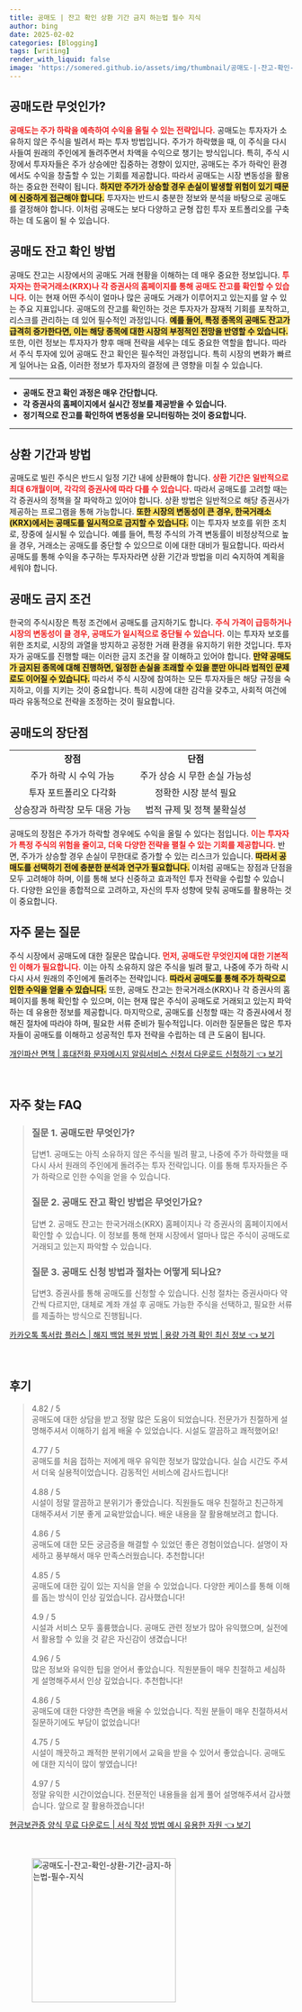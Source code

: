 ```yaml
---
title: 공매도 | 잔고 확인 상환 기간 금지 하는법 필수 지식
author: bing
date: 2025-02-02
categories: [Blogging]
tags: [writing]
render_with_liquid: false
image: 'https://somered.github.io/assets/img/thumbnail/공매도-|-잔고-확인-상환-기간-금지-하는법-필수-지식.webp'
---
```



<h2 id='공매도란 무엇인가'>공매도란 무엇인가?</h2>

<p><b><span style="color: #ee2323;">공매도는 주가 하락을 예측하여 수익을 올릴 수 있는 전략입니다.</span></b> 공매도는 투자자가 소유하지 않은 주식을 빌려서 파는 투자 방법입니다. 주가가 하락했을 때, 이 주식을 다시 사들여 원래의 주인에게 돌려주면서 차액을 수익으로 챙기는 방식입니다. 특히, 주식 시장에서 투자자들은 주가 상승에만 집중하는 경향이 있지만, 공매도는 주가 하락인 환경에서도 수익을 창출할 수 있는 기회를 제공합니다. 따라서 공매도는 시장 변동성을 활용하는 중요한 전략이 됩니다. <b><span style="background-color: #ffe066;">하지만 주가가 상승할 경우 손실이 발생할 위험이 있기 때문에 신중하게 접근해야 합니다.</span></b> 투자자는 반드시 충분한 정보와 분석을 바탕으로 공매도를 결정해야 합니다. 이처럼 공매도는 보다 다양하고 균형 잡힌 투자 포트폴리오를 구축하는 데 도움이 될 수 있습니다.</p>

<h2 id='공매도 잔고 확인 방법'>공매도 잔고 확인 방법</h2>

<p>공매도 잔고는 시장에서의 공매도 거래 현황을 이해하는 데 매우 중요한 정보입니다. <b><span style="color: #ee2323;">투자자는 한국거래소(KRX)나 각 증권사의 홈페이지를 통해 공매도 잔고를 확인할 수 있습니다.</span></b> 이는 현재 어떤 주식이 얼마나 많은 공매도 거래가 이루어지고 있는지를 알 수 있는 주요 지표입니다. 공매도의 잔고를 확인하는 것은 투자자가 잠재적 기회를 포착하고, 리스크를 관리하는 데 있어 필수적인 과정입니다. <b><span style="background-color: #ffe066;">예를 들어, 특정 종목의 공매도 잔고가 급격히 증가한다면, 이는 해당 종목에 대한 시장의 부정적인 전망을 반영할 수 있습니다.</span></b> 또한, 이런 정보는 투자자가 향후 매매 전략을 세우는 데도 중요한 역할을 합니다. 따라서 주식 투자에 있어 공매도 잔고 확인은 필수적인 과정입니다. 특히 시장의 변화가 빠르게 일어나는 요즘, 이러한 정보가 투자자의 결정에 큰 영향을 미칠 수 있습니다.</p>

<hr />

<ul>
    <li><b>공매도 잔고 확인 과정은 매우 간단합니다.</b></li>
    <li><b>각 증권사의 홈페이지에서 실시간 정보를 제공받을 수 있습니다.</b></li>
    <li><b>정기적으로 잔고를 확인하여 변동성을 모니터링하는 것이 중요합니다.</b></li>
</ul>

<hr />

<h2 id='상환 기간과 방법'>상환 기간과 방법</h2>

<p>공매도로 빌린 주식은 반드시 일정 기간 내에 상환해야 합니다. <b><span style="color: #ee2323;">상환 기간은 일반적으로 최대 6개월이며, 각각의 증권사에 따라 다를 수 있습니다.</span></b> 따라서 공매도를 고려할 때는 각 증권사의 정책을 잘 파악하고 있어야 합니다. 상환 방법은 일반적으로 해당 증권사가 제공하는 프로그램을 통해 가능합니다. <b><span style="background-color: #ffe066;">또한 시장의 변동성이 큰 경우, 한국거래소(KRX)에서는 공매도를 일시적으로 금지할 수 있습니다.</span></b> 이는 투자자 보호를 위한 조치로, 장중에 실시될 수 있습니다. 예를 들어, 특정 주식의 가격 변동률이 비정상적으로 높을 경우, 거래소는 공매도를 중단할 수 있으므로 이에 대한 대비가 필요합니다. 따라서 공매도를 통해 수익을 추구하는 투자자라면 상환 기간과 방법을 미리 숙지하여 계획을 세워야 합니다.</p>

<h2 id='공매도 금지 조건'>공매도 금지 조건</h2>

<p>한국의 주식시장은 특정 조건에서 공매도를 금지하기도 합니다. <b><span style="color: #ee2323;">주식 가격이 급등하거나 시장의 변동성이 클 경우, 공매도가 일시적으로 중단될 수 있습니다.</span></b> 이는 투자자 보호를 위한 조치로, 시장의 과열을 방지하고 공정한 거래 환경을 유지하기 위한 것입니다. 투자자가 공매도를 진행할 때는 이러한 금지 조건을 잘 이해하고 있어야 합니다. <b><span style="background-color: #ffe066;">만약 공매도가 금지된 종목에 대해 진행하면, 일정한 손실을 초래할 수 있을 뿐만 아니라 법적인 문제로도 이어질 수 있습니다.</span></b> 따라서 주식 시장에 참여하는 모든 투자자들은 해당 규정을 숙지하고, 이를 지키는 것이 중요합니다. 특히 시장에 대한 감각을 갖추고, 사회적 여건에 따라 유동적으로 전략을 조정하는 것이 필요합니다.</p>

<h2 id='공매도의 장단점'>공매도의 장단점</h2>

<table>
    <tr>
        <td style="text-align: center; height: 17px;"><b>장점</b></td>
        <td style="text-align: center; height: 17px;"><b>단점</b></td>
    </tr>
    <tr>
        <td style="text-align: center; height: 17px;">주가 하락 시 수익 가능</td>
        <td style="text-align: center; height: 17px;">주가 상승 시 무한 손실 가능성</td>
    </tr>
    <tr>
        <td style="text-align: center; height: 17px;">투자 포트폴리오 다각화</td>
        <td style="text-align: center; height: 17px;">정확한 시장 분석 필요</td>
    </tr>
    <tr>
        <td style="text-align: center; height: 17px;">상승장과 하락장 모두 대응 가능</td>
        <td style="text-align: center; height: 17px;">법적 규제 및 정책 불확실성</td>
    </tr>
</table>

<p>공매도의 장점은 주가가 하락할 경우에도 수익을 올릴 수 있다는 점입니다. <b><span style="color: #ee2323;">이는 투자자가 특정 주식의 위험을 줄이고, 더욱 다양한 전략을 펼칠 수 있는 기회를 제공합니다.</span></b> 반면, 주가가 상승할 경우 손실이 무한대로 증가할 수 있는 리스크가 있습니다. <b><span style="background-color: #ffe066;">따라서 공매도를 선택하기 전에 충분한 분석과 연구가 필요합니다.</span></b> 이처럼 공매도는 장점과 단점을 모두 고려해야 하며, 이를 통해 보다 신중하고 효과적인 투자 전략을 수립할 수 있습니다. 다양한 요인을 종합적으로 고려하고, 자신의 투자 성향에 맞춰 공매도를 활용하는 것이 중요합니다.</p>

<h2 id='자주 묻는 질문'>자주 묻는 질문</h2>

<p>주식 시장에서 공매도에 대한 질문은 많습니다. <b><span style="color: #ee2323;">먼저, 공매도란 무엇인지에 대한 기본적인 이해가 필요합니다.</span></b> 이는 아직 소유하지 않은 주식을 빌려 팔고, 나중에 주가 하락 시 다시 사서 원래의 주인에게 돌려주는 전략입니다. <b><span style="background-color: #ffe066;">따라서 공매도를 통해 주가 하락으로 인한 수익을 얻을 수 있습니다.</span></b> 또한, 공매도 잔고는 한국거래소(KRX)나 각 증권사의 홈페이지를 통해 확인할 수 있으며, 이는 현재 많은 주식이 공매도로 거래되고 있는지 파악하는 데 유용한 정보를 제공합니다. 마지막으로, 공매도를 신청할 때는 각 증권사에서 정해진 절차에 따라야 하며, 필요한 서류 준비가 필수적입니다. 이러한 질문들은 많은 투자자들이 공매도를 이해하고 성공적인 투자 전략을 수립하는 데 큰 도움이 됩니다.</p>


<p><a class="click-button" title="개인파산 면책 | 휴대전화 문자메시지 알림서비스 신청서 다운로드 신청하기" href="https://somered.github.io/posts/%EA%B0%9C%EC%9D%B8%ED%8C%8C%EC%82%B0-%EB%A9%B4%EC%B1%85-%ED%9C%B4%EB%8C%80%EC%A0%84%ED%99%94-%EB%AC%B8%EC%9E%90%EB%A9%94%EC%8B%9C%EC%A7%80-%EC%95%8C%EB%A6%BC%EC%84%9C%EB%B9%84%EC%8A%A4-%EC%8B%A0%EC%B2%AD%EC%84%9C-%EB%8B%A4%EC%9A%B4%EB%A1%9C%EB%93%9C-%EC%8B%A0%EC%B2%AD%ED%95%98%EA%B8%B0/" rel="dofollow">개인파산 면책 | 휴대전화 문자메시지 알림서비스 신청서 다운로드 신청하기 👈 보기</a></p><br>
<h2 id='자주_찾는_FAQ'>자주 찾는 FAQ</h2>
<div itemscope="" itemtype="https://schema.org/FAQPage"> 
<blockquote> 
<div itemscope="" itemprop="mainEntity" itemtype="https://schema.org/Question"> 
<h3 itemprop="name">질문 1. 공매도란 무엇인가?</h3> 
<div itemscope="" itemprop="acceptedAnswer" itemtype="https://schema.org/Answer"> 
<span itemprop="text"> 
<p>답변1. 공매도는 아직 소유하지 않은 주식을 빌려 팔고, 나중에 주가 하락했을 때 다시 사서 원래의 주인에게 돌려주는 투자 전략입니다. 이를 통해 투자자들은 주가 하락으로 인한 수익을 얻을 수 있습니다.</p> 
</span> 
</div> 
</div> 

<div itemscope="" itemprop="mainEntity" itemtype="https://schema.org/Question"> 
<h3 itemprop="name">질문 2. 공매도 잔고 확인 방법은 무엇인가요?</h3> 
<div itemscope="" itemprop="acceptedAnswer" itemtype="https://schema.org/Answer"> 
<span itemprop="text"> 
<p>답변 2. 공매도 잔고는 한국거래소(KRX) 홈페이지나 각 증권사의 홈페이지에서 확인할 수 있습니다. 이 정보를 통해 현재 시장에서 얼마나 많은 주식이 공매도로 거래되고 있는지 파악할 수 있습니다.</p> 
</span> 
</div> 
</div> 

<div itemscope="" itemprop="mainEntity" itemtype="https://schema.org/Question"> 
<h3 itemprop="name">질문 3. 공매도 신청 방법과 절차는 어떻게 되나요?</h3> 
<div itemscope="" itemprop="acceptedAnswer" itemtype="https://schema.org/Answer"> 
<span itemprop="text"> 
<p>답변3. 증권사를 통해 공매도를 신청할 수 있습니다. 신청 절차는 증권사마다 약간씩 다르지만, 대체로 계좌 개설 후 공매도 가능한 주식을 선택하고, 필요한 서류를 제출하는 방식으로 진행됩니다.</p> 
</span> 
</div> 
</div> 
</blockquote> 
</div>
<p><a class="click-button" title="카카오톡 톡서랍 플러스 | 해지 백업 복원 방법 | 용량 가격 확인 최신 정보" href="https://somered.github.io/posts/%EC%B9%B4%EC%B9%B4%EC%98%A4%ED%86%A1-%ED%86%A1%EC%84%9C%EB%9E%8D-%ED%94%8C%EB%9F%AC%EC%8A%A4-%ED%95%B4%EC%A7%80-%EB%B0%B1%EC%97%85-%EB%B3%B5%EC%9B%90-%EB%B0%A9%EB%B2%95-%EC%9A%A9%EB%9F%89-%EA%B0%80%EA%B2%A9-%ED%99%95%EC%9D%B8-%EC%B5%9C%EC%8B%A0-%EC%A0%95%EB%B3%B4/" rel="dofollow">카카오톡 톡서랍 플러스 | 해지 백업 복원 방법 | 용량 가격 확인 최신 정보 👈 보기</a></p><br>
<h2 id='후기'>후기</h2>
<div itemscope itemtype="https://schema.org/Product">
  <blockquote>
  <div itemprop="review" itemscope itemtype="https://schema.org/Review">
      <div itemprop="reviewRating" itemscope itemtype="https://schema.org/Rating"> <span itemprop="ratingValue">4.82</span> / <span itemprop="bestRating">5</span> </div>
      <span itemprop="reviewBody">공매도에 대한 상담을 받고 정말 많은 도움이 되었습니다. 전문가가 친절하게 설명해주셔서 이해하기 쉽게 배울 수 있었습니다. 시설도 깔끔하고 쾌적했어요!</span>
  </div>
  <br>
  <div itemprop="review" itemscope itemtype="https://schema.org/Review">
      <div itemprop="reviewRating" itemscope itemtype="https://schema.org/Rating"> <span itemprop="ratingValue">4.77</span> / <span itemprop="bestRating">5</span> </div>
      <span itemprop="reviewBody">공매도를 처음 접하는 저에게 매우 유익한 정보가 많았습니다. 실습 시간도 주셔서 더욱 실용적이었습니다. 감동적인 서비스에 감사드립니다!</span>
  </div>
  <br>
  <div itemprop="review" itemscope itemtype="https://schema.org/Review">
      <div itemprop="reviewRating" itemscope itemtype="https://schema.org/Rating"> <span itemprop="ratingValue">4.88</span> / <span itemprop="bestRating">5</span> </div>
      <span itemprop="reviewBody">시설이 정말 깔끔하고 분위기가 좋았습니다. 직원들도 매우 친절하고 친근하게 대해주셔서 기분 좋게 교육받았습니다. 배운 내용을 잘 활용해보려고 합니다.</span>
  </div>
  <br>
  <div itemprop="review" itemscope itemtype="https://schema.org/Review">
      <div itemprop="reviewRating" itemscope itemtype="https://schema.org/Rating"> <span itemprop="ratingValue">4.86</span> / <span itemprop="bestRating">5</span> </div>
      <span itemprop="reviewBody">공매도에 대한 모든 궁금증을 해결할 수 있었던 좋은 경험이었습니다. 설명이 자세하고 풍부해서 매우 만족스러웠습니다. 추천합니다!</span>
  </div>
  <br>
  <div itemprop="review" itemscope itemtype="https://schema.org/Review">
      <div itemprop="reviewRating" itemscope itemtype="https://schema.org/Rating"> <span itemprop="ratingValue">4.85</span> / <span itemprop="bestRating">5</span> </div>
      <span itemprop="reviewBody">공매도에 대한 깊이 있는 지식을 얻을 수 있었습니다. 다양한 케이스를 통해 이해를 돕는 방식이 인상 깊었습니다. 감사했습니다!</span>
  </div>
  <br>
  <div itemprop="review" itemscope itemtype="https://schema.org/Review">
      <div itemprop="reviewRating" itemscope itemtype="https://schema.org/Rating"> <span itemprop="ratingValue">4.9</span> / <span itemprop="bestRating">5</span> </div>
      <span itemprop="reviewBody">시설과 서비스 모두 훌륭했습니다. 공매도 관련 정보가 많아 유익했으며, 실전에서 활용할 수 있을 것 같은 자신감이 생겼습니다!</span>
  </div>
  <br>
  <div itemprop="review" itemscope itemtype="https://schema.org/Review">
      <div itemprop="reviewRating" itemscope itemtype="https://schema.org/Rating"> <span itemprop="ratingValue">4.96</span> / <span itemprop="bestRating">5</span> </div>
      <span itemprop="reviewBody">많은 정보와 유익한 팁을 얻어서 좋았습니다. 직원분들이 매우 친절하고 세심하게 설명해주셔서 인상 깊었습니다. 추천합니다!</span>
  </div>
  <br>
  <div itemprop="review" itemscope itemtype="https://schema.org/Review">
      <div itemprop="reviewRating" itemscope itemtype="https://schema.org/Rating"> <span itemprop="ratingValue">4.86</span> / <span itemprop="bestRating">5</span> </div>
      <span itemprop="reviewBody">공매도에 대한 다양한 측면을 배울 수 있었습니다. 직원 분들이 매우 친절하셔서 질문하기에도 부담이 없었습니다!</span>
  </div>
  <br>
  <div itemprop="review" itemscope itemtype="https://schema.org/Review">
      <div itemprop="reviewRating" itemscope itemtype="https://schema.org/Rating"> <span itemprop="ratingValue">4.75</span> / <span itemprop="bestRating">5</span> </div>
      <span itemprop="reviewBody">시설이 깨끗하고 쾌적한 분위기에서 교육을 받을 수 있어서 좋았습니다. 공매도에 대한 지식이 많이 쌓였습니다!</span>
  </div>
  <br>
  <div itemprop="review" itemscope itemtype="https://schema.org/Review">
      <div itemprop="reviewRating" itemscope itemtype="https://schema.org/Rating"> <span itemprop="ratingValue">4.97</span> / <span itemprop="bestRating">5</span> </div>
      <span itemprop="reviewBody">정말 유익한 시간이었습니다. 전문적인 내용들을 쉽게 풀어 설명해주셔서 감사했습니다. 앞으로 잘 활용하겠습니다!</span>
  </div>
  </blockquote>
</div>
<p><a class="click-button" title="현금보관증 양식 무료 다운로드 | 서식 작성 방법 예시 유용한 자원" href="https://somered.github.io/posts/%ED%98%84%EA%B8%88%EB%B3%B4%EA%B4%80%EC%A6%9D-%EC%96%91%EC%8B%9D-%EB%AC%B4%EB%A3%8C-%EB%8B%A4%EC%9A%B4%EB%A1%9C%EB%93%9C-%EC%84%9C%EC%8B%9D-%EC%9E%91%EC%84%B1-%EB%B0%A9%EB%B2%95-%EC%98%88%EC%8B%9C-%EC%9C%A0%EC%9A%A9%ED%95%9C-%EC%9E%90%EC%9B%90/" rel="dofollow">현금보관증 양식 무료 다운로드 | 서식 작성 방법 예시 유용한 자원 👈 보기</a></p><br>
<figure class="image"><img src="https://somered.github.io/assets/img/thumbnail/공매도-|-잔고-확인-상환-기간-금지-하는법-필수-지식.webp" alt="공매도-|-잔고-확인-상환-기간-금지-하는법-필수-지식" width="256" height="256"></figure>